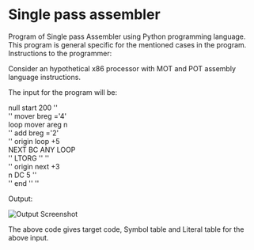 # Single pass assembler
Program of Single pass Assembler using Python programming language. This program is general specific for the mentioned cases in the program. Instructions to the programmer:

Consider an hypothetical x86 processor with MOT and POT assembly language instructions.

The input for the program will be:

null start 200 ''  
'' mover breg ='4'  
loop mover areg n  
'' add breg ='2'  
'' origin loop +5  
NEXT BC ANY LOOP  
'' LTORG '' ''  
'' origin next +3  
n DC 5 ''  
'' end '' ''  

Output:

![Output Screenshot](https://github.com/HamsikaDeva/singlepassassembler/assets/135222706/f295c7b6-e933-4185-8369-2c61f2a709ee)


The above code gives target code, Symbol table and Literal table for the above input.
